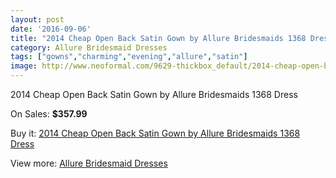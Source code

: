 ```yaml
---
layout: post
date: '2016-09-06'
title: "2014 Cheap Open Back Satin Gown by Allure Bridesmaids 1368 Dress"
category: Allure Bridesmaid Dresses
tags: ["gowns","charming","evening","allure","satin"]
image: http://www.neoformal.com/9629-thickbox_default/2014-cheap-open-back-satin-gown-by-allure-bridesmaids-1368-dress.jpg
---
```

2014 Cheap Open Back Satin Gown by Allure Bridesmaids 1368 Dress

On Sales: **$357.99**
<a href="https://www.neoformal.com/en/allure-bridesmaid-dresses-2014/3336-2014-cheap-open-back-satin-gown-by-allure-bridesmaids-1368-dress.html"><amp-img layout="responsive" width="600" height="600" src="//www.neoformal.com/9629-thickbox_default/2014-cheap-open-back-satin-gown-by-allure-bridesmaids-1368-dress.jpg" alt="2014 Cheap Open Back Satin Gown by Allure Bridesmaids 1368 Dress 0" /></a>
<a href="https://www.neoformal.com/en/allure-bridesmaid-dresses-2014/3336-2014-cheap-open-back-satin-gown-by-allure-bridesmaids-1368-dress.html"><amp-img layout="responsive" width="600" height="600" src="//www.neoformal.com/9630-thickbox_default/2014-cheap-open-back-satin-gown-by-allure-bridesmaids-1368-dress.jpg" alt="2014 Cheap Open Back Satin Gown by Allure Bridesmaids 1368 Dress 1" /></a>
<a href="https://www.neoformal.com/en/allure-bridesmaid-dresses-2014/3336-2014-cheap-open-back-satin-gown-by-allure-bridesmaids-1368-dress.html"><amp-img layout="responsive" width="600" height="600" src="//www.neoformal.com/9631-thickbox_default/2014-cheap-open-back-satin-gown-by-allure-bridesmaids-1368-dress.jpg" alt="2014 Cheap Open Back Satin Gown by Allure Bridesmaids 1368 Dress 2" /></a>
<a href="https://www.neoformal.com/en/allure-bridesmaid-dresses-2014/3336-2014-cheap-open-back-satin-gown-by-allure-bridesmaids-1368-dress.html"><amp-img layout="responsive" width="600" height="600" src="//www.neoformal.com/9632-thickbox_default/2014-cheap-open-back-satin-gown-by-allure-bridesmaids-1368-dress.jpg" alt="2014 Cheap Open Back Satin Gown by Allure Bridesmaids 1368 Dress 3" /></a>

Buy it: [2014 Cheap Open Back Satin Gown by Allure Bridesmaids 1368 Dress](https://www.neoformal.com/en/allure-bridesmaid-dresses-2014/3336-2014-cheap-open-back-satin-gown-by-allure-bridesmaids-1368-dress.html "2014 Cheap Open Back Satin Gown by Allure Bridesmaids 1368 Dress")

View more: [Allure Bridesmaid Dresses](https://www.neoformal.com/en/37-allure-bridesmaid-dresses-2014 "Allure Bridesmaid Dresses")